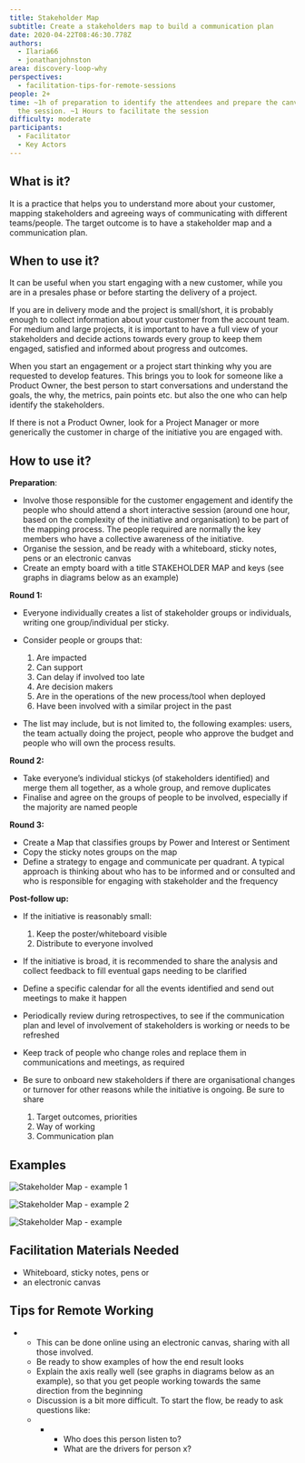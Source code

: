 ```yaml
---
title: Stakeholder Map
subtitle: Create a stakeholders map to build a communication plan
date: 2020-04-22T08:46:30.778Z
authors:
  - Ilaria66
  - jonathanjohnston
area: discovery-loop-why
perspectives:
  - facilitation-tips-for-remote-sessions
people: 2+
time: ~1h of preparation to identify the attendees and prepare the canvas before
  the session. ~1 Hours to facilitate the session
difficulty: moderate
participants:
  - Facilitator
  - Key Actors
---
```

## What is it?

It is a practice that helps you to understand more about your customer, mapping stakeholders and agreeing ways of communicating with different teams/people. The target outcome is to have a stakeholder map and a communication plan.

## When to use it?

It can be useful when you start engaging with a new customer, while you are in a presales phase or before starting the delivery of a project.

If you are in delivery mode and the project is small/short, it is probably enough to collect information about your customer from the account team. For medium and large projects, it is important to have a full view of your stakeholders and decide actions towards every group to keep them engaged, satisfied and informed about progress and outcomes.

When you start an engagement or a project start thinking why you are requested to develop features. This brings you to look for someone like a Product Owner, the best person to start conversations and understand the goals, the why, the metrics, pain points etc. but also the one who can help identify the stakeholders.

If there is not a Product Owner, look for a Project Manager or more generically the customer in charge of the initiative you are engaged with.

## How to use it?

**Preparation**:

* Involve those responsible for the customer engagement and identify the people who should attend a short interactive session (around one hour, based on the complexity of the initiative and organisation) to be part of the mapping process. The people required are normally the key members who have a collective awareness of the initiative.
* Organise the session, and be ready with a whiteboard, sticky notes, pens or an electronic canvas
* Create an empty board with a title STAKEHOLDER MAP and keys (see graphs in diagrams below as an example)

**Round 1:**

* Everyone individually creates a list of stakeholder groups or individuals, writing one group/individual per sticky.
* Consider people or groups that:

  1. Are impacted
  2. Can support
  3. Can delay if involved too late
  4. Are decision makers
  5. Are in the operations of the new process/tool when deployed
  6. Have been involved with a similar project in the past
* The list may include, but is not limited to, the following examples: users, the team actually doing the project, people who approve the budget and people who will own the process results.

**Round 2:**

* Take everyone’s individual stickys (of stakeholders identified) and merge them all together, as a whole group, and remove duplicates
* Finalise and agree on the groups of people to be involved, especially if the majority are named people

**Round 3:**

* Create a Map that classifies groups by Power and Interest or Sentiment
* Copy the sticky notes groups on the map
* Define a strategy to engage and communicate per quadrant. A typical approach is thinking about who has to be informed and or consulted and who is responsible for engaging with stakeholder and the frequency

**Post-follow up:**

* If the initiative is reasonably small:

  1. Keep the poster/whiteboard visible
  2. Distribute to everyone involved
* If the initiative is broad, it is recommended to share the analysis and collect feedback to fill eventual gaps needing to be clarified
* Define a specific calendar for all the events identified and send out meetings to make it happen
* Periodically review during retrospectives, to see if the communication plan and level of involvement of stakeholders is working or needs to be refreshed
* Keep track of people who change roles and replace them in communications and meetings, as required
* Be sure to onboard new stakeholders if there are organisational changes or turnover for other reasons while the initiative is ongoing. Be sure to share

  1. Target outcomes, priorities
  2. Way of working
  3. Communication plan

## Examples

![Stakeholder Map - example 1](/images/stakeholder-map-3.1.png "Stakeholder Map example 2")

![Stakeholder Map - example 2](/images/stakeholder-map-1.jpg "Stakeholder Map example 2")

![Stakeholder Map - example](/images/stakeholder-map-2.jpg "Stakeholder Map - how to build a communication plan")

## Facilitation Materials Needed

* Whiteboard, sticky notes, pens or
* an electronic canvas

## Tips for Remote Working

* * This can be done online using an electronic canvas, sharing with all those involved.
  * Be ready to show examples of how the end result looks
  * Explain the axis really well (see graphs in diagrams below as an example), so that you get people working towards the same direction from the beginning
  * Discussion is a bit more difficult. To start the flow, be ready to ask questions like:
  * * * Who does this person listen to?
      * What are the drivers for person x?